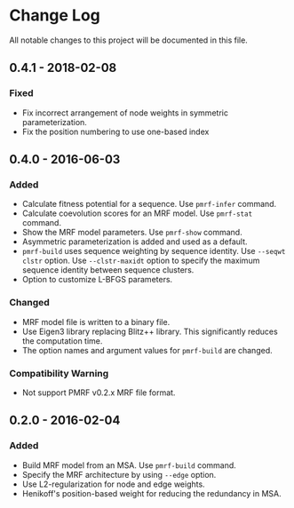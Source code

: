 # Change Log
All notable changes to this project will be documented in this file.


## 0.4.1 - 2018-02-08

### Fixed
- Fix incorrect arrangement of node weights in symmetric parameterization.
- Fix the position numbering to use one-based index


## 0.4.0 - 2016-06-03

### Added
- Calculate fitness potential for a sequence. Use `pmrf-infer` command.
- Calculate coevolution scores for an MRF model. Use `pmrf-stat` command.
- Show the MRF model parameters. Use `pmrf-show` command.
- Asymmetric parameterization is added and used as a default.
- `pmrf-build` uses sequence weighting by sequence identity. Use `--seqwt clstr` option. Use `--clstr-maxidt` option to specify the maximum sequence identity between sequence clusters.
- Option to customize L-BFGS parameters.

### Changed
- MRF model file is written to a binary file.
- Use Eigen3 library replacing Blitz++ library. This significantly reduces the computation time.
- The option names and argument values for `pmrf-build` are changed.

### Compatibility Warning
- Not support PMRF v0.2.x MRF file format.


## 0.2.0 - 2016-02-04

### Added
- Build MRF model from an MSA. Use `pmrf-build` command.
- Specify the MRF architecture by using `--edge` option.
- Use L2-regularization for node and edge weights.
- Henikoff's position-based weight for reducing the redundancy in MSA.
